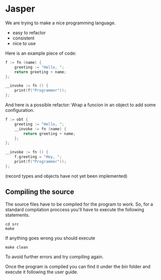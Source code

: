 # Jasper

We are trying to make a nice programming language.

 - easy to refactor
 - consistent
 - nice to use

Here is an example piece of code:

```c++
f := fn (name) {
	greeting := "Hello, ";
	return greeting + name;
};

__invoke := fn () {
	print(f("Programmer"));
};
```

And here is a possible refactor: Wrap a funcion in an object to add some configuration.

```c++
f := obt {
	greeting := "Hello, ";
	__invoke := fn (name) {
		return greeting + name;
	};
};

__invoke := fn () {
	f.greeting = "Hey, ";
	print(f("Programmer"));
};
```
(record types and objects have not yet been implemented)

## Compiling the source

The source files have to be compiled for the program
to work. So, for a standard compilation proccess
you'll have to execute the following statements.

```
cd src
make
```

If anything goes wrong you should execute 

```
make clean
```

To avoid further errors and try compiling again.

Once the program is compiled you can find it under the
_bin_ folder and execute it following the user guide.
